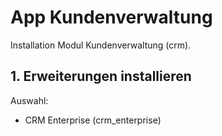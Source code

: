 # App Kundenverwaltung
Installation Modul Kundenverwaltung (crm).

## 1. Erweiterungen installieren
Auswahl:
* CRM Enterprise (crm_enterprise)